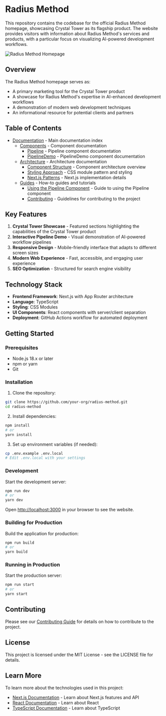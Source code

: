 # Radius Method

This repository contains the codebase for the official Radius Method homepage, showcasing Crystal Tower as its flagship product. The website provides visitors with information about Radius Method's services and products, with a particular focus on visualizing AI-powered development workflows.

![Radius Method Homepage](./public/images/pipeline-preview.png)

## Overview

The Radius Method homepage serves as:

- A primary marketing tool for the Crystal Tower product
- A showcase for Radius Method's expertise in AI-enhanced development workflows
- A demonstration of modern web development techniques
- An informational resource for potential clients and partners

## Table of Contents

- [Documentation](./docs/README.md) - Main documentation index
  - [Components](./docs/components/README.md) - Component documentation
    - [Pipeline](./docs/components/pipeline.md) - Pipeline component documentation
    - [PipelineDemo](./docs/components/pipeline-demo.md) - PipelineDemo component documentation
  - [Architecture](./docs/architecture/README.md) - Architecture documentation
    - [Component Structure](./docs/architecture/component-structure.md) - Component architecture overview
    - [Styling Approach](./docs/architecture/styling-approach.md) - CSS module pattern and styling
    - [Next.js Patterns](./docs/architecture/nextjs-patterns.md) - Next.js implementation details
  - [Guides](./docs/guides/README.md) - How-to guides and tutorials
    - [Using the Pipeline Component](./docs/guides/using-pipeline-component.md) - Guide to using the Pipeline component
    - [Contributing](./docs/guides/contributing.md) - Guidelines for contributing to the project

## Key Features

1. **Crystal Tower Showcase** - Featured sections highlighting the capabilities of the Crystal Tower product
2. **Interactive Pipeline Demo** - Visual demonstration of AI-powered workflow pipelines
3. **Responsive Design** - Mobile-friendly interface that adapts to different screen sizes
4. **Modern Web Experience** - Fast, accessible, and engaging user experience
5. **SEO Optimization** - Structured for search engine visibility

## Technology Stack

- **Frontend Framework**: Next.js with App Router architecture
- **Language**: TypeScript
- **Styling**: CSS Modules
- **UI Components**: React components with server/client separation
- **Deployment**: GitHub Actions workflow for automated deployment

## Getting Started

### Prerequisites

- Node.js 18.x or later
- npm or yarn
- Git

### Installation

1. Clone the repository:

```bash
git clone https://github.com/your-org/radius-method.git
cd radius-method
```

2. Install dependencies:

```bash
npm install
# or
yarn install
```

3. Set up environment variables (if needed):

```bash
cp .env.example .env.local
# Edit .env.local with your settings
```

### Development

Start the development server:

```bash
npm run dev
# or
yarn dev
```

Open [http://localhost:3000](http://localhost:3000) in your browser to see the website.

### Building for Production

Build the application for production:

```bash
npm run build
# or
yarn build
```

### Running in Production

Start the production server:

```bash
npm run start
# or
yarn start
```

## Contributing

Please see our [Contributing Guide](./docs/guides/contributing.md) for details on how to contribute to the project.

## License

This project is licensed under the MIT License - see the LICENSE file for details.

## Learn More

To learn more about the technologies used in this project:

- [Next.js Documentation](https://nextjs.org/docs) - Learn about Next.js features and API
- [React Documentation](https://reactjs.org/) - Learn about React
- [TypeScript Documentation](https://www.typescriptlang.org/docs/) - Learn about TypeScript
